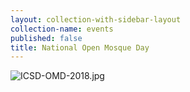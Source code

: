 ```yaml
---
layout: collection-with-sidebar-layout
collection-name: events
published: false
title: National Open Mosque Day
---
```

![ICSD-OMD-2018.jpg]({{site.baseurl}}/media/ICSD-OMD-2018.jpg)
